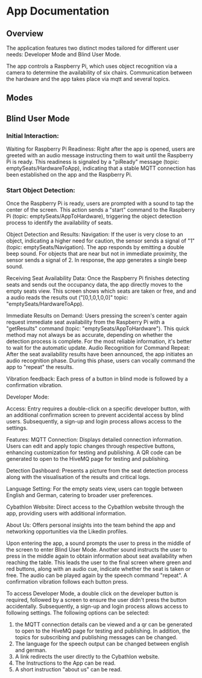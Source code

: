 # App Documentation

## Overview
The application features two distinct modes tailored for different user needs: Developer Mode and Blind User Mode.

The app controls a Raspberry Pi, which uses object recognition via a camera to determine the availability of six chairs. Communication between the hardware and the app takes place via mqtt and several topics.

## Modes
## Blind User Mode

### Initial Interaction:
Waiting for Raspberry Pi Readiness: Right after the app is opened, users are greeted with an audio message instructing them to wait until the Raspberry Pi is ready. This readiness is signaled by a "piReady" message (topic: emptySeats/HardwareToApp), indicating that a stable MQTT connection has been established on the app and the Raspberry Pi.

### Start Object Detection: 
Once the Raspberry Pi is ready, users are prompted with a sound to tap the center of the screen. This action sends a "start" command to the Raspberry Pi (topic: emptySeats/AppToHardware), triggering the object detection process to identify the availability of seats.

Object Detection and Results:
Navigation: 
If the user is very close to an object, indicating a higher need for caution, the sensor sends a signal of "1" (topic: emptySeats/Navigation). The app responds by emitting a double beep sound. For objects that are near but not in immediate proximity, the sensor sends a signal of 2. In response, the app generates a single beep sound.

Receiving Seat Availability Data:
Once the Raspberry Pi finishes detecting seats and sends out the occupancy data, the app directly moves to the empty seats view. This screen shows which seats are taken or free, and and a audio reads the results out ("[0,1,0,1,0,0]" topic: "emptySeats/HardwareToApp).

Immediate Results on Demand:
Users pressing the screen's center again request immediate seat availability from the Raspberry Pi with a "getResults" command (topic: "emptySeats/AppToHardware"). This quick method may not always be as accurate, depending on whether the detection process is complete. For the most reliable information, it's better to wait for the automatic update.
Audio Recognition for Command Repeat:
After the seat availability results have been announced, the app initiates an audio recognition phase. During this phase, users can vocally command the app to "repeat" the results.

Vibration feedback:
Each press of a button in blind mode is followed by a confirmation vibration.


Developer Mode:

Access: Entry requires a double-click on a specific developer button, with an additional confirmation screen to prevent accidental access by blind users.
Subsequently, a sign-up and login process allows access to the settings.

Features:
MQTT Connection:
Displays detailed connection information. Users can edit and apply topic changes through respective buttons, enhancing customization for testing and publishing.
A QR code can be generated to open to the HiveMQ page for testing and publishing.

Detection Dashboard:
Presents a picture from the seat detection process along with the visualisation of the results and critical logs.

Language Setting:
For the empty seats view, users can toggle between English and German, catering to broader user preferences.

Cybathlon Website:
Direct access to the Cybathlon website through the app, providing users with additional information.

About Us:
Offers personal insights into the team behind the app and networking opportunities via the Likedin profiles.



Upon entering the app, a sound prompts the user to press in the middle of the screen to enter Blind User Mode. Another sound instructs the user to press in the middle again to obtain information about seat availability when reaching the table. This leads the user to the final screen where green and red buttons, along with an audio cue, indicate whether the seat is taken or free. The audio can be played again by the speech command "repeat". A confirmation vibration follows each button press.

To access Developer Mode, a double click on the developer button is required, followed by a screen to ensure the user didn't press the button accidentally. Subsequently, a sign-up and login process allows access to following settings.
The following options can be selected: 
  1. the MQTT connection details can be viewed and a qr can be generated to open to the HiveMQ page for testing and publishing. In addition, the topics for subscribing and publishing messages can be changed. 
  2. The language for the speech output can be changed between english and german.
  3. A link redirects the user directly to the Cybathlon website.
  4. The Instructions to the App can be read.
  5. A short instruction "about us" can be read.
